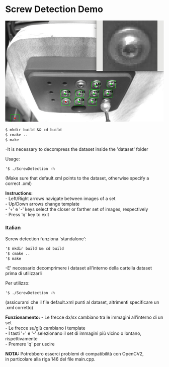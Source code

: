 # **Screw Detection Demo**
![Image Sample](https://raw.githubusercontent.com/vendra/screw_detection/master/screw_detection_sample.png)
```
$ mkdir build && cd build  
$ cmake ..   
$ make  
```  
-It is necessary to decompress the dataset inside the 'dataset' folder  
  
Usage:  
```
'$ ./ScrewDetection -h  
```
(Make sure that default.xml points to the dataset, otherwise specify a correct .xml)

**Instructions:**   
        - Left/Right arrows navigate between images of a set  
        - Up/Down arrows change template  
        - '+' e '-' keys select the closer or farther set of images, respectively  
        - Press 'q' key to exit  



### Italian 
Screw detection funziona 'standalone':  
```
'$ mkdir build && cd build  
'$ cmake ..   
'$ make  
```  
-E' necessario decomprimere i dataset all'interno della cartella dataset prima di utilizzarli  
  
Per utilizzo:   
```
'$ ./ScrewDetection -h   
```
(assicurarsi che il file default.xml punti al dataset, altrimenti specificare un .xml corretto)  

**Funzionamento:**
        - Le frecce dx/sx cambiano tra le immagini all'interno di un set  
        - Le frecce su/giù cambiano i template  
        - I tasti '+' e '-' selezionano il set di immagini più vicino o lontano, rispettivamente  
        - Premere 'q' per uscire  

**NOTA:** Potrebbero esserci problemi di compatibilità con OpenCV2,  
in particolare alla riga 146 del file main.cpp.   

